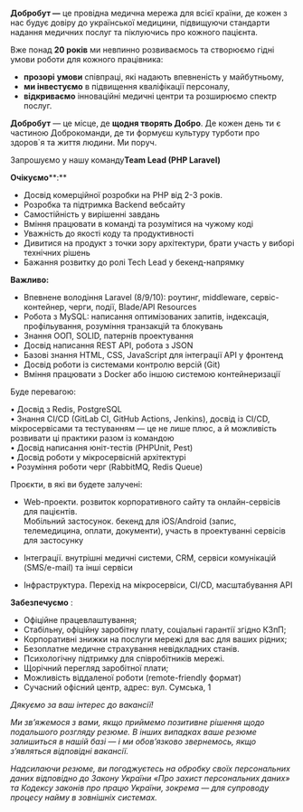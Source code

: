 **Добробут —** це провідна медична мережа для всієї країни, де кожен з нас
будує довіру до української медицини, підвищуючи стандарти надання медичних
послуг та піклуючись про кожного пацієнта.

Вже понад **20 років** ми невпинно розвиваємось та створюємо гідні умови
роботи для кожного працівника:

  * **прозорі** **умови** співпраці, які надають впевненість у майбутньому,
  * **ми інвестуємо** в підвищення кваліфікації персоналу,
  * **відкриваємо** інноваційні медичні центри та розширюємо спектр послуг.

**Добробут** — це місце, де **щодня творять Добро**. Де кожен день ти є
частиною Доброкоманди, де ти формуєш культуру турботи про здоров`я та життя
людини. Ми поруч.

Запрошуємо у нашу команду**Team Lead (PHP Laravel)**

**Очікуємо****:**

  * Досвід комерційної розробки на PHP від 2-3 років.
  * Розробка та підтримка Backend вебсайту
  * Самостійність у вирішенні завдань
  * Вміння працювати в команді та розумітися на чужому коді
  * Уважність до якості коду та продуктивності
  * Дивитися на продукт з точки зору архітектури, брати участь у виборі технічних рішень
  * Бажання розвитку до ролі Tech Lead у бекенд-напрямку

**Важливо:**

  * Впевнене володіння Laravel (8/9/10): роутинг, middleware, сервіс-контейнер, черги, події, Blade/API Resources
  * Робота з MySQL: написання оптимізованих запитів, індексація, профільування, розуміння транзакцій та блокувань
  * Знання ООП, SOLID, патернів проектування
  * Досвід написання REST API, робота з JSON
  * Базові знання HTML, CSS, JavaScript для інтеграції API у фронтенд
  * Досвід роботи із системами контролю версій (Git)
  * Вміння працювати з Docker або іншою системою контейнеризації

Буде перевагою:

• Досвід з Redis, PostgreSQL  
• Знання CI/CD (GitLab CI, GitHub Actions, Jenkins), досвід із CI/CD,
мікросервісами та тестуванням — це не лише плюс, а й можливість розвивати ці
практики разом із командою  
• Досвід написання юніт-тестів (PHPUnit, Pest)  
• Досвід роботи у мікросервісній архітектурі  
• Розуміння роботи черг (RabbitMQ, Redis Queue)

Проєкти, в які ви будете залучені:

  * Web-проекти. розвиток корпоративного сайту та онлайн-сервісів для пацієнтів.  
Мобільний застосунок. бекенд для iOS/Android (запис, телемедицина, оплати,
документи), участь в проектуванні сервісів для застосунку

  * Інтеграції. внутрішні медичні системи, CRM, сервіси комунікацій (SMS/e-mail) та інші сервіси
  * Інфраструктура. Перехід на мікросервіси, CI/CD, масштабування API

**Забезпечуємо** :

  * Офіційне працевлаштування;
  * Стабільну, офіційну заробітну плату, соціальні гарантії згідно КЗпП;
  * Корпоративні знижки на послуги мережі для вас для ваших рідних;
  * Безоплатне медичне страхування невідкладних станів.
  * Психологічну підтримку для співробітників мережі.
  * Щорічний перегляд заробітної плати;
  * Можливість віддаленої роботи (remote-friendly формат)
  * Сучасний офісний центр, адрес: вул. Сумська, 1

 _Дякуємо за ваш інтерес до вакансії!_

_Ми зв’яжемося з вами, якщо приймемо позитивне рішення щодо подальшого
розгляду резюме. В інших випадках ваше резюме залишиться в нашій базі — і ми
обов’язково звернемось, якщо з’являться відповідні вакансії._

_Надсилаючи резюме, ви погоджуєтесь на обробку своїх персональних даних
відповідно до Закону України «Про захист персональних даних» та Кодексу
законів про працю України, зокрема — для супроводу процесу найму в зовнішніх
системах._